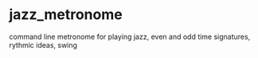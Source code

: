 # jazz_metronome

command line metronome for playing jazz, even and odd time signatures, rythmic ideas, swing
